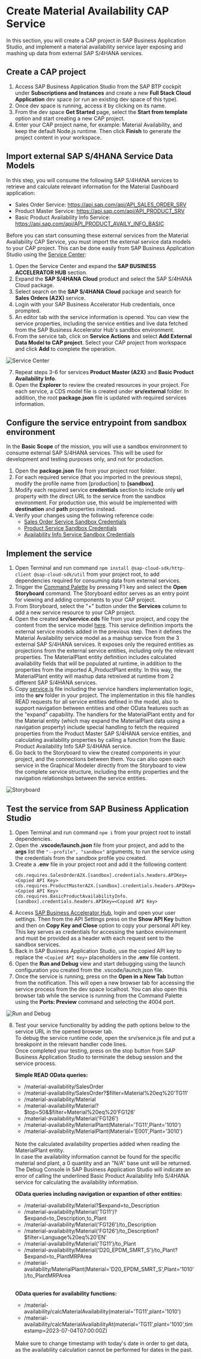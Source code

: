 # Create Material Availability CAP Service
In this section, you will create a CAP project in SAP Business Application Studio, and implement a material availability service layer exposing and mashing up data from external SAP S/4HANA services.

## Create a CAP project
1. Access SAP Business Application Studio from the SAP BTP cockpit under **Subscriptions and Instances** and create a new **Full Stack Cloud Application** dev space (or run an existing dev space of this type).
2. Once dev space is running, access it by clicking on its name.
3. From the dev space **Get Started** page, select the **Start from template** option and start creating a new CAP project.
4. Enter your CAP project name, for example: Material Availability, and keep the default Node.js runtime. Then click **Finish** to generate the project content in your workspace.

## Import external SAP S/4HANA Service Data Models
In this step, you will consume the following SAP S/4HANA services to retrieve and calculate relevant information for the Material Dashboard application:
- Sales Order Service: https://api.sap.com/api/API_SALES_ORDER_SRV
- Product Master Service: https://api.sap.com/api/API_PRODUCT_SRV
- Basic Product Availability Info Service: https://api.sap.com/api/API_PRODUCT_AVAILY_INFO_BASIC

Before you can start consuming these external services from the Material Availability CAP Service, you must import the external service data models to your CAP project. 
This can be done easily from SAP Business Application Studio using the [Service Center](https://help.sap.com/docs/bas/sap-business-application-studio/explore-services-using-service-center):
1. Open the Service Center and expand the **SAP BUSINESS ACCELERATOR HUB** section.
2. Expand the **SAP S/4HANA Cloud** product and select the SAP S/4HANA Cloud package.
3. Select search on the **SAP S/4HANA Cloud** package and search for **Sales Orders (A2X)** service.
4. Login with your SAP Business Accelerator Hub credentials, once prompted.
5. An editor tab with the service information is opened. You can view the service properties, including the service entities and live data fetched from the SAP Business Accelerator Hub's sandbox environment.
6. From the service tab, click on **Service Actions** and select **Add External Data Model to CAP project**. Select your CAP project from workspace and click **Add** to complete the operation.   

![Service Center](images/service-center.png)

7. Repeat steps 3-6 for services **Product Master (A2X)** and **Basic Product Availability Info**. 
8. Open the **Explorer** to review the created resources in your project. For each service, a CDS model file is created under **srv/external** folder. In addition, the root **package.json** file is updated with required services information.

## Configure the service entrypoint from sandbox environment
In the **Basic Scope** of the mission, you will use a sandbox environment to consume external SAP S/4HANA services. This will be used for development and testing purposes only, and not for production. 

1. Open the **package.json** file from your project root folder.
2. For each required service (that you imported in the previous steps), modify the profile name from \[production\] to **\[sandbox\]**. 
3. Modify each required service **credentials** section to include only **url** property with the direct URL to the service from the sandbox environment. For production use, this would be implemented with **destination** and **path** properties instead. 
4. Verify your changes using the following reference code:
   - [Sales Order Service Sandbox Credentials](../../../package.json#L55-L58)
   - [Product Service Sandbox Credentials](../../../package.json#L70-L73)
   - [Availability Info Service Sandbox Credentials](../../../package.json#L85-L88)


## Implement the service
1. Open Terminal and run command `npm install @sap-cloud-sdk/http-client @sap-cloud-sdk/util` from your project root, to add dependencies required for consuming data from external services.
2. Trigger the [Command Palette](https://help.sap.com/docs/bas/sap-business-application-studio/command-palette) by pressing F1 key and select the **Open Storyboard** command. The Storyboard editor serves as an entry point for viewing and adding components to your CAP project.
3. From Storyboard, select the "+" button under the **Services** column to add a new service resource to your CAP project.
4. Open the created **srv/service.cds** file from your project, and copy the content from the service model [here](../../../srv/service.cds). This service definition imports the external service models added in the previous step. Then it defines the Material Availability service model as a mashup service from the 3 external SAP S/4HANA services. It exposes only the required entities as projections from the external service entities, including only the relevant properties. The MaterialPlant entity definition includes calculated availability fields that will be populated at runtime, in addition to the properties from the imported A_ProductPlant entity. In this way, the MaterialPlant entity will mashup data retreived at runtime from 2 different SAP S/4HANA services.
5. Copy [service.js](../../../srv/service.js) file including the service handlers implementation logic, into the **srv** folder in your project. The implementation in this file handles READ requests for all service entities defined in the model, also to support navigation between entities and other OData features such as the "expand" capability. The handlers for the MaterialPlant entity and for the Material entity (which may expand the MaterialPlant data using a navigation property) include special handling to fetch the required properties from the Product Master SAP S/4HANA service entities, and calculating availability properties by calling a function from the Basic Product Availability Info SAP S/4HANA service.
6. Go back to the Storyboard to view the created components in your project, and the connections between them. You can also open each service in the Graphical Modeler directly from the Storyboard to view the complete service structure, including the entity properties and the navigation relationships between the service entities.

![Storyboard](images/storyboard.png)

## Test the service from SAP Business Application Studio
1. Open Terminal and run command `npm i` from your project root to install dependencies.
2. Open the **.vscode/launch.json** file from your project, and add to the **args** list the `"--profile", "sandbox"` arguments, to run the service using the credentials from the sandbox profile you created.
3. Create a **.env** file in your project root and add it the following content:
   ```
   cds.requires.SalesOrderA2X.[sandbox].credentials.headers.APIKey=<Copied API Key>
   cds.requires.ProductMasterA2X.[sandbox].credentials.headers.APIKey=<Copied API Key>
   cds.requires.BasicProductAvailabilityInfo.[sandbox].credentials.headers.APIKey=<Copied API Key>
   ```
4. Access [SAP Business Accelerator Hub](https://api.sap.com/), login and open your user settings. Then from the API Settings press on the **Show API Key** button and then on **Copy Key and Close** option to copy your personal API key. This key serves as credentials for accessing the sanbox environment and must be provided as a header with each request sent to the sandbox services.
5. Back in SAP Business Application Studio, use the copied API key to replace the `<Copied API Key>` placeholders in the **.env** file content.
6. Open the **Run and Debug** view and start debugging using the launch configuration you created from the .vscode/launch.json file.
7. Once the service is running, press on the **Open in a New Tab** button from the notification. This will open a new browser tab for accessing the service process from the dev space localhost. You can also open this browser tab while the service is running from the Command Palette using the **Ports: Preview** command and selecting the 4004 port.

![Run and Debug](images/run.png)

8. Test your service functionality by adding the path options below to the service URL in the opened browser tab. 
   \
   To debug the service runtime code, open the srv/service.js file and put a breakpoint in the relevant handler code lines.
   \
   Once completed your testing, press on the stop button from SAP Business Application Studio to terminate the debug session and the service process.

   **Simple READ OData queries:**
   - /material-availability/SalesOrder
   - /material-availability/SalesOrder?$filter=Material%20eq%20'TG11'
   - /material-availability/Material
   - /material-availability/Material?$top=50&$filter=Material%20eq%20'FG126'
   - /material-availability/Material('FG126')
   - /material-availability/MaterialPlant(Material='TG11',Plant='1010')
   - /material-availability/MaterialPlant(Material='E001',Plant='3010')
   
   </br>  
   Note the calculated availability properties added when reading the MaterialPlant entity.
   </br>
   In case the availability information cannot be found for the specific material and plant, a 0 quantity and an "N/A" base unit will be returned. The Debug Console in SAP Business Application Studio will indicate an error of calling the underlined Basic Product Availability Info S/4HANA service for calculating the availability information.

   </br>

   **OData queries including navigation or expantion of other entities:**
   - /material-availability/Material?$expand=to_Description
   - /material-availability/Material('TG11')?$expand=to_Description,to_Plant
   - /material-availability/Material('FG126')/to_Description
   - /material-availability/Material('FG126')/to_Description?$filter=Language%20eq%20'EN'
   - /material-availability/Material('TG11')/to_Plant
   - /material-availability/Material('D20_EPDM_SMRT_S')/to_Plant?$expand=to_PlantMRPArea
   - /material-availability/MaterialPlant(Material='D20_EPDM_SMRT_S',Plant='1010')/to_PlantMRPArea

   </br>
   
   **OData queries for availability functions:**
   - /material-availability/calcMaterialAvailability(material='TG11',plant='1010')
   - /material-availability/calcMaterialAvailabilityAt(material='TG11',plant='1010',timestamp=2023-07-04T07:00:00Z)

   </br>
   Make sure to change timestamp with today's date in order to get data, as the availability calculation cannot be performed for dates in the past.




